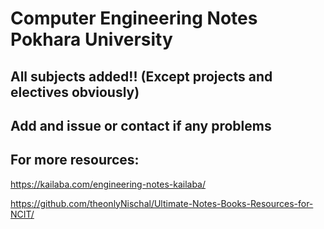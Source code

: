 # Computer Engineering Notes Pokhara University

## All subjects added!! (Except projects and electives obviously)

## Add and issue or contact if any problems

## For more resources:

https://kailaba.com/engineering-notes-kailaba/

https://github.com/theonlyNischal/Ultimate-Notes-Books-Resources-for-NCIT/
